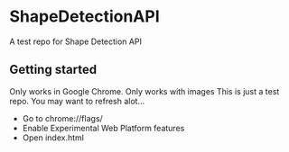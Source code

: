 # ShapeDetectionAPI
A test repo for Shape Detection API

## Getting started

Only works in Google Chrome.
Only works with images
This is just a test repo. You may want to refresh alot...

- Go to chrome://flags/
- Enable Experimental Web Platform features
- Open index.html